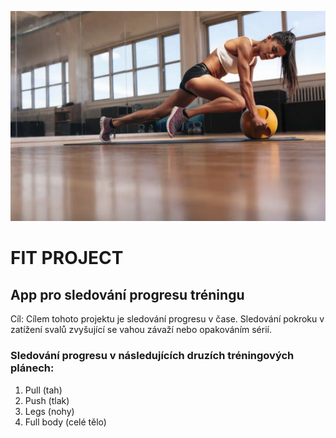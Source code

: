 ![FIT PROJECT](fotoprojekt.jpg)
# FIT PROJECT
## **App pro sledování progresu tréningu**
Cíl:
Cílem tohoto projektu je sledování progresu v čase. Sledování pokroku v zatížení svalů zvyšující se vahou závaží nebo opakováním sérií.
### Sledování progresu v následujících druzích tréningových plánech:
1. Pull (tah)
2. Push (tlak)
3. Legs (nohy)
4. Full body (celé tělo)

